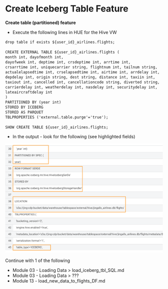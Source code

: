 # Create Iceberg Table Feature

**Create table (partitioned) feature**

- Execute the following lines in HUE for the Hive VW

```
drop table if exists ${user_id}_airlines.flights;

CREATE EXTERNAL TABLE ${user_id}_airlines.flights (
month int, dayofmonth int,
dayofweek int, deptime int, crsdeptime int, arrtime int,
crsarrtime int, uniquecarrier string, flightnum int, tailnum string,
actualelapsedtime int, crselapsedtime int, airtime int, arrdelay int,
depdelay int, origin string, dest string, distance int, taxiin int,
taxiout int, cancelled int, cancellationcode string, diverted string,
carrierdelay int, weatherdelay int, nasdelay int, securitydelay int,
lateaircraftdelay int
)
PARTITIONED BY (year int)
STORED BY ICEBERG
STORED AS PARQUET
TBLPROPERTIES ('external.table.purge'='true');

SHOW CREATE TABLE ${user_id}_airlines.flights;
```

- In the output - look for the following (see highlighted fields)

![50.png](../../images/50.png)


Continue with 1 of the following
- Module 03 - Loading Data > load_iceberg_tbl_SQL.md
- Module 03 - Loading Data > ???
- Module 13 - load_new_data_to_flights_DF.md

